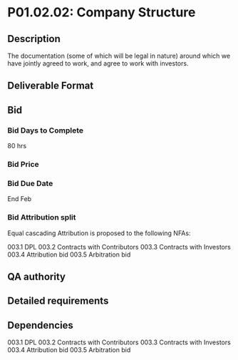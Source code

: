 # P01.02.02: Company Structure 

## Description

The documentation (some of which will be legal in nature) around which we have jointly agreed to work, and agree to work with investors.

## Deliverable Format

## Bid 

### Bid Days to Complete

80 hrs

### Bid Price

### Bid Due Date

End Feb

### Bid Attribution split

Equal cascading Attribution is proposed to the following NFAs:

003.1 DPL
003.2 Contracts with Contributors
003.3 Contracts with Investors
003.4 Attribution bid
003.5 Arbitration bid

## QA authority

## Detailed requirements

## Dependencies

003.1 DPL
003.2 Contracts with Contributors
003.3 Contracts with Investors
003.4 Attribution bid
003.5 Arbitration bid

